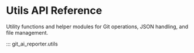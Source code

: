 # Utils API Reference

Utility functions and helper modules for Git operations, JSON handling, and file management.

::: git_ai_reporter.utils